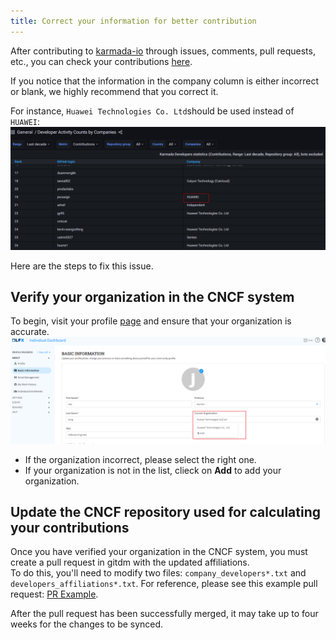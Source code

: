 ```yaml
---
title: Correct your information for better contribution
---
```


After contributing to [karmada-io](https://github.com/karmada-io) through issues, comments, pull requests, etc., you can check your contributions [here](https://karmada.devstats.cncf.io/d/66/developer-activity-counts-by-companies).

 If you notice that the information in the company column is either incorrect or blank, we highly recommend that you correct it. 

For instance, `Huawei Technologies Co. Ltd`should be used instead of `HUAWEI`:
![Wrong Information](../resources/contributor/contributions_list.png)

Here are the steps to fix this issue.

## Verify your organization in the CNCF system
To begin, visit your profile [page](https://openprofile.dev/edit/profile) and ensure that your organization is accurate.
![organization-check](../resources/contributor/organization_check.png)
* If the organization incorrect, please select the right one.
* If your organization is not in the list, clieck on **Add** to add your organization.

## Update the CNCF repository used for calculating your contributions
Once you have verified your organization in the CNCF system, you must create a pull request in gitdm with the updated affiliations.  
To do this, you'll need to modify two files: `company_developers*.txt` and `developers_affiliations*.txt`. For reference, please see this example pull request: [PR Example](https://github.com/cncf/gitdm/pull/183).

After the pull request has been successfully merged, it may take up to four weeks for the changes to be synced.